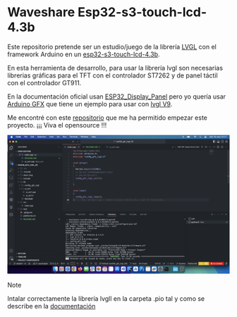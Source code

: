 # Waveshare Esp32-s3-touch-lcd-4.3b

Este repositorio pretende ser un estudio/juego de la librería [LVGL](https://lvgl.io) con el framework Arduino en un [esp32-s3-touch-lcd-4.3b](https://www.waveshare.com/esp32-s3-touch-lcd-4.3b.htm).  

En esta herramienta de desarrollo, para usar la librería lvgl son necesarias librerias gráficas para el TFT con el controlador ST7262 y de panel táctil con el controlador GT911.

En la documentación oficial usan [ESP32_Display_Panel](https://github.com/esp-arduino-libs/ESP32_Display_Panel.git) pero yo quería usar [Arduino GFX](https://github.com/moononournation/Arduino_GFX) que tiene un ejemplo para usar con [lvgl V9](https://github.com/moononournation/Arduino_GFX/tree/master/examples/LVGL/LVGL_Arduino_v9).

Me encontré con este [repositorio](https://github.com/Westcott1/Waveshare-ESP32-S3-Touch-LCD-4.3-and-Arduino) que me ha permitido empezar este proyecto. ¡¡¡ Viva el opensource !!!

<div style="text-align: center;">

![](docs/img/result.png)

</div>

> [!NOTE]
> Intalar correctamente la librería lvgll en la carpeta .pio tal y como se describe en la [documentación](https://docs.lvgl.io/9.2/integration/framework/arduino.html)

